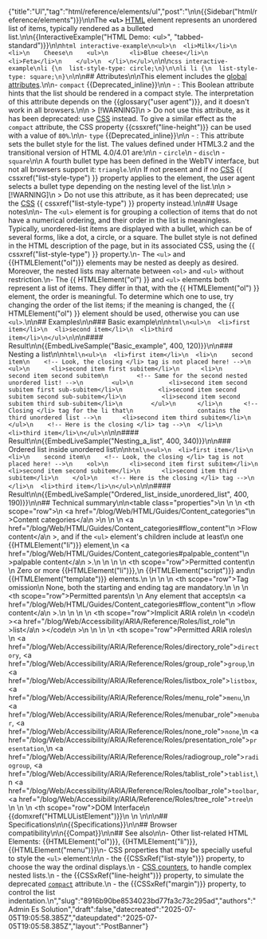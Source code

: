 {"title":"Ul","tag":"html/reference/elements/ul","post":"\n\n{{Sidebar(\"html/reference/elements\")}}\n\nThe **`<ul>`** [HTML](/blog/Web/HTML) element represents an unordered list of items, typically rendered as a bulleted list.\n\n{{InteractiveExample(\"HTML Demo: &lt;ul&gt;\", \"tabbed-standard\")}}\n\n```html interactive-example\n<ul>\n  <li>Milk</li>\n  <li>\n    Cheese\n    <ul>\n      <li>Blue cheese</li>\n      <li>Feta</li>\n    </ul>\n  </li>\n</ul>\n```\n\n```css interactive-example\nli {\n  list-style-type: circle;\n}\n\nli li {\n  list-style-type: square;\n}\n```\n\n## Attributes\n\nThis element includes the [global attributes](/blog/Web/HTML/Reference/Global_attributes).\n\n- `compact` {{Deprecated_inline}}\n\n  - : This Boolean attribute hints that the list should be rendered in a compact style. The interpretation of this attribute depends on the {{glossary(\"user agent\")}}, and it doesn't work in all browsers.\n\n    > [!WARNING]\n    > Do not use this attribute, as it has been deprecated: use [CSS](/blog/Web/CSS) instead. To give a similar effect as the `compact` attribute, the CSS property {{cssxref(\"line-height\")}} can be used with a value of `80%`.\n\n- `type` {{Deprecated_inline}}\n\n  - : This attribute sets the bullet style for the list. The values defined under HTML3.2 and the transitional version of HTML 4.0/4.01 are:\n\n    - `circle`\n    - `disc`\n    - `square`\n\n    A fourth bullet type has been defined in the WebTV interface, but not all browsers support it: `triangle`.\n\n    If not present and if no [CSS](/blog/Web/CSS) {{ cssxref(\"list-style-type\") }} property applies to the element, the user agent selects a bullet type depending on the nesting level of the list.\n\n    > [!WARNING]\n    > Do not use this attribute, as it has been deprecated; use the [CSS](/blog/Web/CSS) {{ cssxref(\"list-style-type\") }} property instead.\n\n## Usage notes\n\n- The `<ul>` element is for grouping a collection of items that do not have a numerical ordering, and their order in the list is meaningless. Typically, unordered-list items are displayed with a bullet, which can be of several forms, like a dot, a circle, or a square. The bullet style is not defined in the HTML description of the page, but in its associated CSS, using the {{ cssxref(\"list-style-type\") }} property.\n- The `<ul>` and {{HTMLElement(\"ol\")}} elements may be nested as deeply as desired. Moreover, the nested lists may alternate between `<ol>` and `<ul>` without restriction.\n- The {{ HTMLElement(\"ol\") }} and `<ul>` elements both represent a list of items. They differ in that, with the {{ HTMLElement(\"ol\") }} element, the order is meaningful. To determine which one to use, try changing the order of the list items; if the meaning is changed, the {{ HTMLElement(\"ol\") }} element should be used, otherwise you can use `<ul>`.\n\n## Examples\n\n### Basic example\n\n```html\n<ul>\n  <li>first item</li>\n  <li>second item</li>\n  <li>third item</li>\n</ul>\n```\n\n#### Result\n\n{{EmbedLiveSample(\"Basic_example\", 400, 120)}}\n\n### Nesting a list\n\n```html\n<ul>\n  <li>first item</li>\n  <li>\n    second item\n    <!-- Look, the closing </li> tag is not placed here! -->\n    <ul>\n      <li>second item first subitem</li>\n      <li>\n        second item second subitem\n        <!-- Same for the second nested unordered list! -->\n        <ul>\n          <li>second item second subitem first sub-subitem</li>\n          <li>second item second subitem second sub-subitem</li>\n          <li>second item second subitem third sub-subitem</li>\n        </ul>\n      </li>\n      <!-- Closing </li> tag for the li that\n                  contains the third unordered list -->\n      <li>second item third subitem</li>\n    </ul>\n    <!-- Here is the closing </li> tag -->\n  </li>\n  <li>third item</li>\n</ul>\n```\n\n#### Result\n\n{{EmbedLiveSample(\"Nesting_a_list\", 400, 340)}}\n\n### Ordered list inside unordered list\n\n```html\n<ul>\n  <li>first item</li>\n  <li>\n    second item\n    <!-- Look, the closing </li> tag is not placed here! -->\n    <ol>\n      <li>second item first subitem</li>\n      <li>second item second subitem</li>\n      <li>second item third subitem</li>\n    </ol>\n    <!-- Here is the closing </li> tag -->\n  </li>\n  <li>third item</li>\n</ul>\n```\n\n#### Result\n\n{{EmbedLiveSample(\"Ordered_list_inside_unordered_list\", 400, 190)}}\n\n## Technical summary\n\n<table class=\"properties\">\n  <tbody>\n    <tr>\n      <th scope=\"row\">\n        <a href=\"/blog/Web/HTML/Guides/Content_categories\"\n          >Content categories</a\n        >\n      </th>\n      <td>\n        <a href=\"/blog/Web/HTML/Guides/Content_categories#flow_content\"\n          >Flow content</a\n        >, and if the <code>&#x3C;ul></code> element's children include at least\n        one {{HTMLElement(\"li\")}} element,\n        <a href=\"/blog/Web/HTML/Guides/Content_categories#palpable_content\"\n          >palpable content</a\n        >.\n      </td>\n    </tr>\n    <tr>\n      <th scope=\"row\">Permitted content</th>\n      <td>\n        Zero or more {{HTMLElement(\"li\")}},\n        {{HTMLElement(\"script\")}} and\n        {{HTMLElement(\"template\")}} elements.\n      </td>\n    </tr>\n    <tr>\n      <th scope=\"row\">Tag omission</th>\n      <td>None, both the starting and ending tag are mandatory.</td>\n    </tr>\n    <tr>\n      <th scope=\"row\">Permitted parents</th>\n      <td>\n        Any element that accepts\n        <a href=\"/blog/Web/HTML/Guides/Content_categories#flow_content\"\n          >flow content</a\n        >.\n      </td>\n    </tr>\n    <tr>\n      <th scope=\"row\">Implicit ARIA role</th>\n      <td>\n        <code\n          ><a href=\"/blog/Web/Accessibility/ARIA/Reference/Roles/list_role\"\n            >list</a\n          ></code\n        >\n      </td>\n    </tr>\n    <tr>\n      <th scope=\"row\">Permitted ARIA roles</th>\n      <td>\n        <a href=\"/blog/Web/Accessibility/ARIA/Reference/Roles/directory_role\"><code>directory</code></a>, <a href=\"/blog/Web/Accessibility/ARIA/Reference/Roles/group_role\"><code>group</code></a>,\n        <a href=\"/blog/Web/Accessibility/ARIA/Reference/Roles/listbox_role\"><code>listbox</code></a>, <a href=\"/blog/Web/Accessibility/ARIA/Reference/Roles/menu_role\"><code>menu</code></a>,\n        <a href=\"/blog/Web/Accessibility/ARIA/Reference/Roles/menubar_role\"><code>menubar</code></a>, <a href=\"/blog/Web/Accessibility/ARIA/Reference/Roles/none_role\"><code>none</code></a>,\n        <a href=\"/blog/Web/Accessibility/ARIA/Reference/Roles/presentation_role\"><code>presentation</code></a>,\n        <a href=\"/blog/Web/Accessibility/ARIA/Reference/Roles/radiogroup_role\"><code>radiogroup</code></a>, <a href=\"/blog/Web/Accessibility/ARIA/Reference/Roles/tablist_role\"><code>tablist</code></a>,\n        <a href=\"/blog/Web/Accessibility/ARIA/Reference/Roles/toolbar_role\"><code>toolbar</code></a>, <a href=\"/blog/Web/Accessibility/ARIA/Reference/Roles/tree_role\"><code>tree</code></a>\n      </td>\n    </tr>\n    <tr>\n      <th scope=\"row\">DOM Interface</th>\n      <td>{{domxref(\"HTMLUListElement\")}}</td>\n    </tr>\n  </tbody>\n</table>\n\n## Specifications\n\n{{Specifications}}\n\n## Browser compatibility\n\n{{Compat}}\n\n## See also\n\n- Other list-related HTML Elements: {{HTMLElement(\"ol\")}}, {{HTMLElement(\"li\")}}, {{HTMLElement(\"menu\")}}\n- CSS properties that may be specially useful to style the `<ul>` element:\n\n  - the {{CSSxRef(\"list-style\")}} property, to choose the way the ordinal displays.\n  - [CSS counters](/blog/Web/CSS/CSS_counter_styles/Using_CSS_counters), to handle complex nested lists.\n  - the {{CSSxRef(\"line-height\")}} property, to simulate the deprecated [`compact`](#compact) attribute.\n  - the {{CSSxRef(\"margin\")}} property, to control the list indentation.\n","slug":"8916b90be8534023bd77fa3c73c295ad","authors":"Admin Es Solution","draft":false,"datecreated":"2025-07-05T19:05:58.385Z","dateupdated":"2025-07-05T19:05:58.385Z","layout":"PostBanner"}